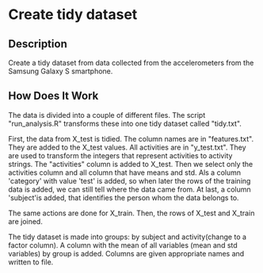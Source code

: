 # Create tidy dataset

## Description
Create a tidy dataset from data collected from the accelerometers from the Samsung Galaxy S smartphone.
## How Does It Work

The data is divided into a couple of different files. The script "run_analysis.R" transforms these into one tidy dataset called "tidy.txt".

First, the data from X_test is tidied. The column names are in "features.txt". They are added to the X_test values.
All activities are in "y_test.txt". They are used to transform the integers that represent activities to activity strings. The "activities"
column is added to X_test. Then we select only the activities column and all column that have means and std. Als a column 'category' with value 'test'
is added, so when later the rows of the training data is added, we can still tell where the data came from. At last, a column 'subject'is added, that identifies the person
whom the data belongs to.

The same actions are done for X_train. Then, the rows of X_test and X_train are joined. 

The tidy dataset is made into groups: by subject and activity(change to a factor column). A column with the mean of all variables (mean and std variables) by group is added.
Columns are given appropriate names and written to file.
